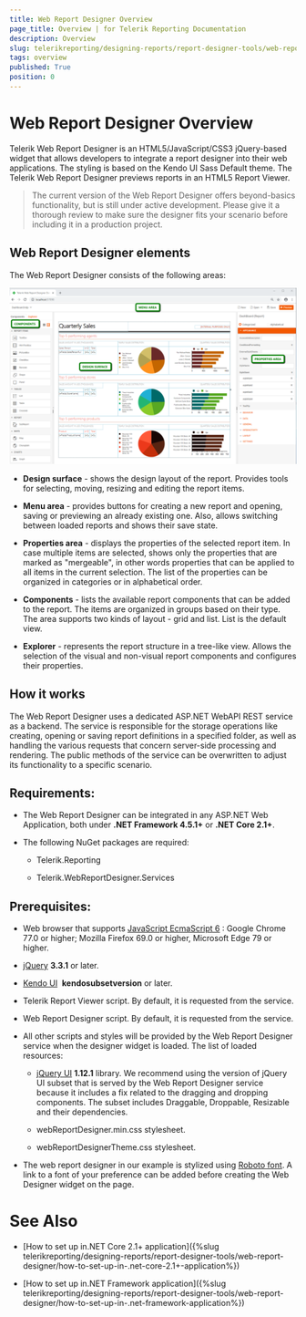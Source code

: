 ```yaml
---
title: Web Report Designer Overview
page_title: Overview | for Telerik Reporting Documentation
description: Overview
slug: telerikreporting/designing-reports/report-designer-tools/web-report-designer/overview
tags: overview
published: True
position: 0
---
```


# Web Report Designer Overview



Telerik Web Report Designer is an HTML5/JavaScript/CSS3 jQuery-based widget that allows developers         to integrate a report designer into their web applications. The styling is based on the Kendo UI Sass Default         theme. The Telerik Web Report Designer previews reports in an HTML5 Report Viewer.       

> The current version of the Web Report Designer offers beyond-basics functionality, but is still under           active development. Please give it a thorough review to make sure the designer fits your scenario            before including it in a production project.         

## Web Report Designer elements

The Web Report Designer consists of the following areas:  

  ![Web Report Designer With Dashboard Report](images/Designer/web-report-designer-dashboard.png)

* __Design surface__  - shows the design layout of the report. Provides tools for selecting, moving,               resizing and editing the report items.             

* __Menu area__  - provides buttons for creating a new report and opening, saving or previewing an               already existing one. Also, allows switching between loaded reports and shows their save state.             

* __Properties area__  - displays the properties of the selected report item. In case multiple items               are selected, shows only the properties that are marked as "mergeable", in other words properties               that can be applied to all items in the current selection. The list of the properties can be               organized in categories or in alphabetical order.             

* __Components__  - lists the available report components that can be added to the report. The items are               organized in groups based on their type. The area supports two kinds of layout - grid and list.               List is the default view.             

* __Explorer__  - represents the report structure in a tree-like view. Allows the selection of the visual               and non-visual report components and configures their properties.             

## How it works

The Web Report Designer uses a dedicated ASP.NET WebAPI REST service as a backend. The service           is responsible for the storage operations like creating, opening or saving report definitions           in a specified folder, as well as handling the various requests that concern server-side processing           and rendering. The public methods of the service can be overwritten to adjust its functionality           to a specific scenario.         

## Requirements:

* The Web Report Designer can be integrated in any ASP.NET Web Application, both               under __.NET Framework 4.5.1+__  or __.NET Core 2.1+__.             

* The following NuGet packages are required:             

   + Telerik.Reporting                 

   + Telerik.WebReportDesigner.Services                 

## Prerequisites:

* Web browser that supports                [JavaScript EcmaScript 6](https://es6.io) : Google Chrome 77.0 or higher;               Mozilla Firefox 69.0 or higher, Microsoft Edge 79 or higher.             

*  [jQuery](http://jquery.com/download/) __3.3.1__  or later.             

*  [Kendo UI](http://www.kendoui.com/)  __kendosubsetversion__  or later.             

* Telerik Report Viewer script. By default, it is requested from the service.             

* Web Report Designer script. By default, it is requested from the service.             

* All other scripts and styles will be provided by the Web Report Designer service               when the designer widget is loaded. The list of loaded resources:             

   +  [jQuery UI](https://jqueryui.com/) __1.12.1__  library.                   We recommend using the version of jQuery UI subset that is                   served by the Web Report Designer service because it includes a fix related to                   the dragging and dropping components.                 The subset includes Draggable, Droppable, Resizable and their dependencies.                 

   + webReportDesigner.min.css stylesheet.

   + webReportDesignerTheme.css stylesheet.

* The web report designer in our example is stylized using                [Roboto font](https://fonts.google.com/specimen/Roboto). A link to a font of your               preference can be added before creating the Web Designer widget on the page.             

# See Also

 

* [How to set up in.NET Core 2.1+ application]({%slug telerikreporting/designing-reports/report-designer-tools/web-report-designer/how-to-set-up-in-.net-core-2.1+-application%})

 

* [How to set up in.NET Framework application]({%slug telerikreporting/designing-reports/report-designer-tools/web-report-designer/how-to-set-up-in-.net-framework-application%})

